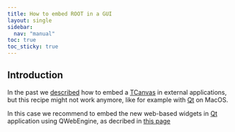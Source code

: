 ```yaml
---
title: How to embed ROOT in a GUI
layout: single
sidebar:
  nav: "manual"
toc: true
toc_sticky: true
---
```


## Introduction

In the past we [described](https://root-forum.cern.ch/t/how-to-embed-a-tcanvas-in-external-applications/28247) how to embed a [TCanvas](https://root.cern.ch/doc/master/classTCanvas.html) in external applications, but this recipe might not work anymore, like for example with [Qt](https://www.qt.io/) on MacOS.

In this case we recommend to embed the new web-based widgets in [Qt](https://www.qt.io/) application using QWebEngine, as decribed in [this page](https://github.com/root-project/root/tree/master/tutorials/webgui/qt5web)


